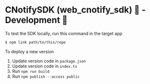 # CNotifySDK (web_cnotify_sdk) 🔔 - Development 🥸

To test the SDK locally, run this command in the target app

```bash
$ npm link path/to/this/repo
```

To deploy a new version

1. Update version code in `package.json`
1. Update version code in `index.ts`
1. Run `npm run build`
1. Run `npm publish --access public`
